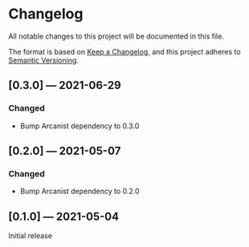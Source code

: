 # Changelog

All notable changes to this project will be documented in this file.

The format is based on [Keep a Changelog](https://keepachangelog.com/en/1.0.0/), 
and this project adheres to [Semantic Versioning](https://semver.org/spec/v2.0.0.html).

## [0.3.0] — 2021-06-29

### Changed

- Bump Arcanist dependency to 0.3.0

## [0.2.0] — 2021-05-07

### Changed

- Bump Arcanist dependency to 0.2.0

## [0.1.0] — 2021-05-04

Initial release
